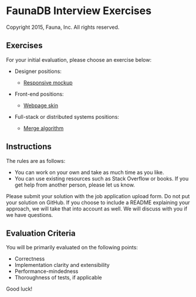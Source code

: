 # FaunaDB Interview Exercises

Copyright 2015, Fauna, Inc. All rights reserved.

## Exercises

For your initial evaluation, please choose an exercise below:

- Designer positions:
  - [Responsive mockup](https://github.com/faunadb/exercises/blob/master/mock.md)

- Front-end positions:
  - [Webpage skin](https://github.com/faunadb/exercises/blob/master/app.md)

- Full-stack or distributed systems positions:
  - [Merge algorithm](https://github.com/faunadb/exercises/blob/master/merge.md)

## Instructions

The rules are as follows:

- You can work on your own and take as much time as you like.
- You can use existing resources such as Stack Overflow or books. If you get help from another person, please let us know.

Please submit your solution with the job application upload form. Do not put your solution on GitHub. If you choose to include a README explaining your approach, we will take that into account as well. We will discuss with you if we have questions.

## Evaluation Criteria

You will be primarily evaluated on the following points:

- Correctness
- Implementation clarity and extensibility
- Performance-mindedness
- Thoroughness of tests, if applicable

Good luck!

